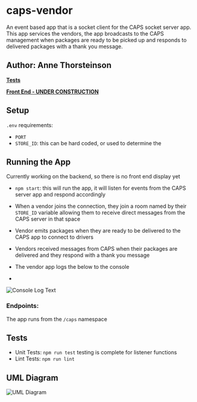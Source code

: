 # caps-vendor
An event based app that is a socket client for the CAPS socket server app. This app services the vendors, the app broadcasts to the CAPS management when packages are ready to be picked up and responds to delivered packages with a thank you message.

## Author: Anne Thorsteinson

**[Tests](https://github.com/AnneThor/caps-vendor/actions)**

**[Front End - UNDER CONSTRUCTION](https://parcel-delivery-tracker.herokuapp.com/)**

## Setup

```.env``` requirements:

- ```PORT```
- ```STORE_ID```: this can be hard coded, or used to determine the

## Running the App

Currently working on the backend, so there is no front end display yet

- ```npm start```: this will run the app, it will listen for events from the CAPS server app and respond accordingly

- When a vendor joins the connection, they join a room named by their ```STORE_ID``` variable allowing them to receive direct messages from the CAPS server in that space
- Vendor emits packages when they are ready to be delivered to the CAPS app to connect to drivers
- Vendors received messages from CAPS when their packages are delivered and they respond with a thank you message
- The vendor app logs the below to the console
-
![Console Log Text](./assets/caps-example.png)


### Endpoints:

The app runs from the ```/caps``` namespace

## Tests

- Unit Tests: ```npm run test``` testing is complete for listener functions
- Lint Tests: ```npm run lint```

## UML Diagram

![UML Diagram](./assets/Lab12.png)
